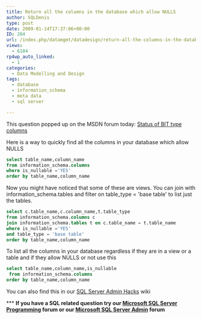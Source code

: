 ```yaml
---
title: Return all the columns in the database which allow NULLS
author: SQLDenis
type: post
date: 2009-01-14T17:37:06+00:00
ID: 284
url: /index.php/datamgmt/datadesign/return-all-the-columns-in-the-database-w/
views:
  - 6104
rp4wp_auto_linked:
  - 1
categories:
  - Data Modelling and Design
tags:
  - database
  - information_schema
  - meta data
  - sql server

---
```

This question popped up on the MSDN forum today: [Status of BIT type columns][1]

Here is a way to quickly find all the columns in your database which allow NULLS

```sql
select table_name,column_name
from information_schema.columns
where is_nullable ='YES'
order by table_name,column_name
```
Now you might have noticed that some of these are views. You can join with information\_schema.tables and filter on table\_type = 'base table' to list just the tables.

```sql
select c.table_name,c.column_name,t.table_type
from information_schema.columns c 
join information_schema.tables t on c.table_name = t.table_name
where is_nullable ='YES'
and table_type = 'base table'
order by table_name,column_name
```

To list all the columns in your database regardless if they are in a view or a table and if they allow NULLS or not use this

```sql
select table_name,column_name,is_nullable
 from information_schema.columns
order by table_name,column_name
```
You can also find this in our [SQL Server Admin Hacks][2] wiki

\*** **If you have a SQL related question try our [Microsoft SQL Server Programming][3] forum or our [Microsoft SQL Server Admin][4] forum**<ins></ins>

 [1]: http://social.msdn.microsoft.com/Forums/en-US/transactsql/thread/a30fcd83-7752-4b6e-9d23-6b351ba5e78e
 [2]: http://wiki.lessthandot.com/index.php/SQL_Server_Admin_Hacks
 [3]: http://forum.lessthandot.com/viewforum.php?f=17
 [4]: http://forum.lessthandot.com/viewforum.php?f=22
